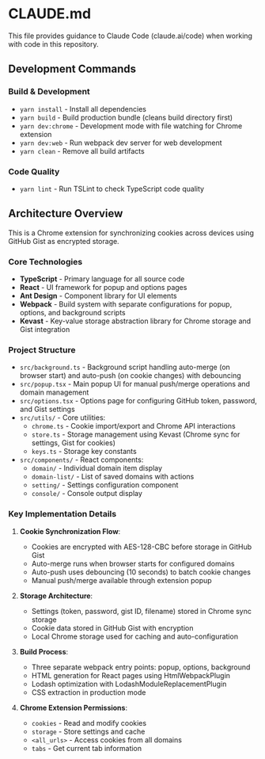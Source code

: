 # CLAUDE.md

This file provides guidance to Claude Code (claude.ai/code) when working with code in this repository.

## Development Commands

### Build & Development
- `yarn install` - Install all dependencies
- `yarn build` - Build production bundle (cleans build directory first)
- `yarn dev:chrome` - Development mode with file watching for Chrome extension
- `yarn dev:web` - Run webpack dev server for web development
- `yarn clean` - Remove all build artifacts

### Code Quality
- `yarn lint` - Run TSLint to check TypeScript code quality

## Architecture Overview

This is a Chrome extension for synchronizing cookies across devices using GitHub Gist as encrypted storage.

### Core Technologies
- **TypeScript** - Primary language for all source code
- **React** - UI framework for popup and options pages
- **Ant Design** - Component library for UI elements
- **Webpack** - Build system with separate configurations for popup, options, and background scripts
- **Kevast** - Key-value storage abstraction library for Chrome storage and Gist integration

### Project Structure
- `src/background.ts` - Background script handling auto-merge (on browser start) and auto-push (on cookie changes) with debouncing
- `src/popup.tsx` - Main popup UI for manual push/merge operations and domain management
- `src/options.tsx` - Options page for configuring GitHub token, password, and Gist settings
- `src/utils/` - Core utilities:
  - `chrome.ts` - Cookie import/export and Chrome API interactions
  - `store.ts` - Storage management using Kevast (Chrome sync for settings, Gist for cookies)
  - `keys.ts` - Storage key constants
- `src/components/` - React components:
  - `domain/` - Individual domain item display
  - `domain-list/` - List of saved domains with actions
  - `setting/` - Settings configuration component
  - `console/` - Console output display

### Key Implementation Details

1. **Cookie Synchronization Flow**:
   - Cookies are encrypted with AES-128-CBC before storage in GitHub Gist
   - Auto-merge runs when browser starts for configured domains
   - Auto-push uses debouncing (10 seconds) to batch cookie changes
   - Manual push/merge available through extension popup

2. **Storage Architecture**:
   - Settings (token, password, gist ID, filename) stored in Chrome sync storage
   - Cookie data stored in GitHub Gist with encryption
   - Local Chrome storage used for caching and auto-configuration

3. **Build Process**:
   - Three separate webpack entry points: popup, options, background
   - HTML generation for React pages using HtmlWebpackPlugin
   - Lodash optimization with LodashModuleReplacementPlugin
   - CSS extraction in production mode

4. **Chrome Extension Permissions**:
   - `cookies` - Read and modify cookies
   - `storage` - Store settings and cache
   - `<all_urls>` - Access cookies from all domains
   - `tabs` - Get current tab information